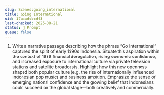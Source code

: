 ```yaml
---
slug: Scenes:going_international
title: Going International
uid: 17aaadcbcd43
last-checked: 2025-08-21
status: 💬 Prompt
queue: false
---
```

1. Write a narrative passage describing how the phrase “Go International” captured the spirit of early 1990s Indonesia. Situate this aspiration within the context of 1989 financial deregulation, rising economic confidence, and increased exposure to international culture via private television stations and satellite broadcasts. Highlight how this new openness shaped both popular culture (e.g. the rise of internationally influenced Indonesian pop music) and business ambition. Emphasize the sense of emerging national confidence and the growing belief that Indonesians could succeed on the global stage—both creatively and commercially.
